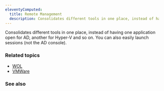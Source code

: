 ```yaml
---
eleventyComputed:
  title: Remote Management
  description: Consolidates different tools in one place, instead of having one application open for AD, another for Hyper-V and so on.
---
```

Consolidates different tools in one place, instead of having one application open for AD, another for Hyper-V and so on. You can also easily launch sessions (not the AD console).

### Related topics
* [WOL](/kb/remote-desktop-manager/knowledge-base/wake-on-lan/)
* [VMWare](/kb/remote-desktop-manager/troubleshooting-articles/vmware/)

### See also

